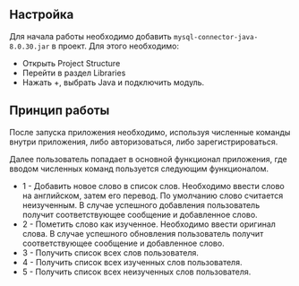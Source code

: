 ## Настройка
Для начала работы необходимо добавить `mysql-connector-java-8.0.30.jar` в проект. Для этого необходимо:
* Открыть Project Structure
* Перейти в раздел Libraries
* Нажать +, выбрать Java и подключить модуль.

## Принцип работы
После запуска приложения необходимо, используя численные команды внутри приложения, либо авторизоваться, либо 
зарегистрироваться.

Далее пользователь попадает в основной функционал приложения, где вводом численных команд пользуется следующим 
функционалом.
* 1 - Добавить новое слово в список слов. Необходимо ввести слово на английском, затем его перевод. По умолчанию слово 
считается неизученным. В случае успешного добавления пользователь получит соответствующее сообщение и добавленное слово.
* 2 - Пометить слово как изученное. Необходимо ввести оригинал слова. В случае успешного обновления пользователь получит
соответствующее сообщение и добавленное слово.
* 3 - Получить список всех слов пользователя.
* 4 - Получить список всех изученных слов пользователя.
* 5 - Получить список всех неизученных слов пользователя.